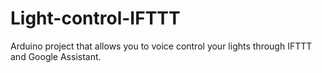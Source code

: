 # Light-control-IFTTT
Arduino project that allows you to voice control your lights through IFTTT and Google Assistant.
